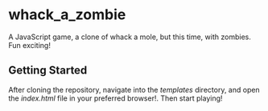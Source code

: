 # whack_a_zombie
A JavaScript game, a clone of whack a mole, but this time, with zombies. Fun exciting!

## Getting Started
After cloning the repository, navigate into the *templates* directory, and open the _index.html_ file in your preferred browser!. Then start playing!
